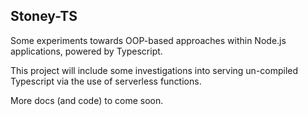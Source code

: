 ## Stoney-TS

Some experiments towards OOP-based approaches within Node.js applications, powered by Typescript.

This project will include some investigations into serving un-compiled Typescript via the use of serverless functions.

More docs (and code) to come soon.
